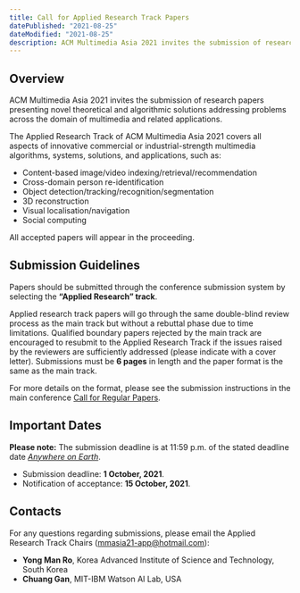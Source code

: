 ```yaml
---
title: Call for Applied Research Track Papers 
datePublished: "2021-08-25"
dateModified: "2021-08-25"
description: ACM Multimedia Asia 2021 invites the submission of research papers presenting novel theoretical and algorithmic solutions addressing problems across the domain of multimedia and related applications.
---
```


## Overview

ACM Multimedia Asia 2021 invites the submission of research papers presenting novel theoretical and algorithmic solutions addressing problems across the domain of multimedia and related applications.

The Applied Research Track of ACM Multimedia Asia 2021 covers all aspects of innovative commercial or industrial-strength multimedia algorithms, systems, solutions, and applications, such as:
- Content-based image/video indexing/retrieval/recommendation
- Cross-domain person re-identification
- Object detection/tracking/recognition/segmentation 
- 3D reconstruction
- Visual localisation/navigation
- Social computing

All accepted papers will appear in the proceeding.


## Submission Guidelines
Papers should be submitted through the conference submission system by selecting the **“Applied Research” track**.

Applied research track papers will go through the same double-blind review process as the main track but without a rebuttal phase due to time limitations. Qualified boundary papers rejected by the main track are encouraged to resubmit to the Applied Research Track if the issues raised by the reviewers are sufficiently addressed (please indicate with a cover letter). Submissions must be **6 pages** in length and the paper format is the same as the main track. 

For more details on the format, please see the submission instructions in the main conference [Call for Regular Papers](https://mmasia2021.uqcloud.net/call-for-papers). 


<!-- **Please submit your paper to the submission system [https://cmt3.research.microsoft.com/MMASIA2021/](https://cmt3.research.microsoft.com/MMASIA2021/)** -->


## Important Dates

**Please note:** The submission deadline is at 11:59 p.m. of the stated deadline date [*Anywhere on Earth*](https://www.timeanddate.com/time/zones/aoe).

- Submission deadline: **1 October, 2021**.
- Notification of acceptance: **15 October, 2021**.


## Contacts
For any questions regarding submissions, please email the Applied Research Track Chairs ([mmasia21-app@hotmail.com](mailto:mmasia21-app@hotmail.com)):

- **Yong Man Ro**, Korea Advanced Institute of Science and Technology, South Korea
- **Chuang Gan**, MIT-IBM Watson AI Lab, USA 
